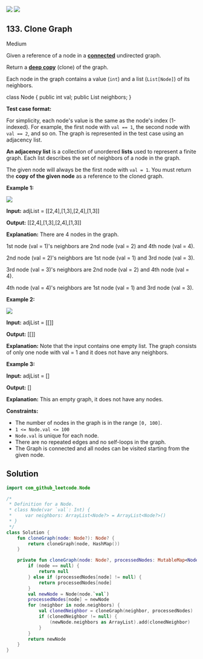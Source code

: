 [![](https://img.shields.io/github/stars/javadev/LeetCode-in-Kotlin?label=Stars&style=flat-square)](https://github.com/javadev/LeetCode-in-Kotlin)
[![](https://img.shields.io/github/forks/javadev/LeetCode-in-Kotlin?label=Fork%20me%20on%20GitHub%20&style=flat-square)](https://github.com/javadev/LeetCode-in-Kotlin/fork)

## 133\. Clone Graph

Medium

Given a reference of a node in a **[connected](https://en.wikipedia.org/wiki/Connectivity_(graph_theory)#Connected_graph)** undirected graph.

Return a [**deep copy**](https://en.wikipedia.org/wiki/Object_copying#Deep_copy) (clone) of the graph.

Each node in the graph contains a value (`int`) and a list (`List[Node]`) of its neighbors.

class Node { public int val; public List<Node> neighbors; }

**Test case format:**

For simplicity, each node's value is the same as the node's index (1-indexed). For example, the first node with `val == 1`, the second node with `val == 2`, and so on. The graph is represented in the test case using an adjacency list.

**An adjacency list** is a collection of unordered **lists** used to represent a finite graph. Each list describes the set of neighbors of a node in the graph.

The given node will always be the first node with `val = 1`. You must return the **copy of the given node** as a reference to the cloned graph.

**Example 1:**

![](https://assets.leetcode.com/uploads/2019/11/04/133_clone_graph_question.png)

**Input:** adjList = \[\[2,4],[1,3],[2,4],[1,3]]

**Output:** [[2,4],[1,3],[2,4],[1,3]]

**Explanation:** There are 4 nodes in the graph. 

1st node (val = 1)'s neighbors are 2nd node (val = 2) and 4th node (val = 4). 

2nd node (val = 2)'s neighbors are 1st node (val = 1) and 3rd node (val = 3). 

3rd node (val = 3)'s neighbors are 2nd node (val = 2) and 4th node (val = 4). 

4th node (val = 4)'s neighbors are 1st node (val = 1) and 3rd node (val = 3).

**Example 2:**

![](https://assets.leetcode.com/uploads/2020/01/07/graph.png)

**Input:** adjList = \[\[]]

**Output:** [[]]

**Explanation:** Note that the input contains one empty list. The graph consists of only one node with val = 1 and it does not have any neighbors.

**Example 3:**

**Input:** adjList = []

**Output:** []

**Explanation:** This an empty graph, it does not have any nodes.

**Constraints:**

*   The number of nodes in the graph is in the range `[0, 100]`.
*   `1 <= Node.val <= 100`
*   `Node.val` is unique for each node.
*   There are no repeated edges and no self-loops in the graph.
*   The Graph is connected and all nodes can be visited starting from the given node.

## Solution

```kotlin
import com_github_leetcode.Node

/*
 * Definition for a Node.
 * class Node(var `val`: Int) {
 *     var neighbors: ArrayList<Node?> = ArrayList<Node?>()
 * }
 */
class Solution {
    fun cloneGraph(node: Node?): Node? {
        return cloneGraph(node, HashMap())
    }

    private fun cloneGraph(node: Node?, processedNodes: MutableMap<Node, Node?>): Node? {
        if (node == null) {
            return null
        } else if (processedNodes[node] != null) {
            return processedNodes[node]
        }
        val newNode = Node(node.`val`)
        processedNodes[node] = newNode
        for (neighbor in node.neighbors) {
            val clonedNeighbor = cloneGraph(neighbor, processedNodes)
            if (clonedNeighbor != null) {
                (newNode.neighbors as ArrayList).add(clonedNeighbor)
            }
        }
        return newNode
    }
}
```